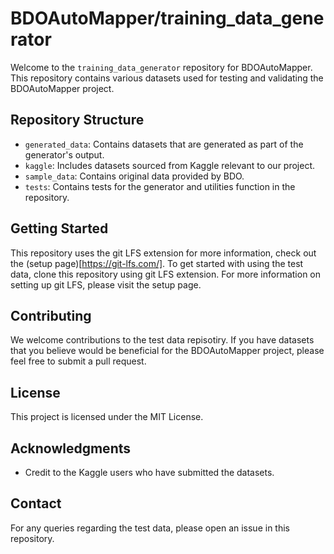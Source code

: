 # BDOAutoMapper/training_data_generator

Welcome to the `training_data_generator` repository for BDOAutoMapper. This repository contains various datasets used for testing and validating the BDOAutoMapper project.

## Repository Structure

- `generated_data`: Contains datasets that are generated as part of the generator's output.
- `kaggle`: Includes datasets sourced from Kaggle relevant to our project.
- `sample_data`: Contains original data provided by BDO.
- `tests`: Contains tests for the generator and utilities function in the repository.

## Getting Started


This repository uses the git LFS extension for more information, check out the (setup page)[https://git-lfs.com/].
To get started with using the test data, clone this repository using git LFS extension. For more information on setting up git LFS, please visit the setup page.

## Contributing

We welcome contributions to the test data repisotiry. If you have datasets that you believe would be beneficial for the BDOAutoMapper project, please feel free to submit a pull request.

## License

This project is licensed under the MIT License.

## Acknowledgments

- Credit to the Kaggle users who have submitted the datasets.

## Contact

For any queries regarding the test data, please open an issue in this repository.
